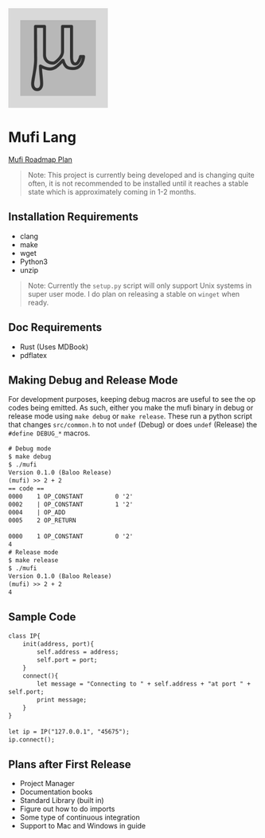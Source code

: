 <img src="logo.png" width="200px" height="200px">

# Mufi Lang 

[Mufi Roadmap Plan](https://www.notion.so/mkproj/a0ce104710f546d5aea1b0ec70995b73?v=ef7b2a18763b4e228c9f389f765965b1)

> Note: This project is currently being developed and is changing quite often, it is not recommended 
> to be installed until it reaches a stable state which is approximately coming in 1-2 months. 

## Installation Requirements 

- clang 
- make
- wget 
- Python3
- unzip

> Note: Currently the `setup.py` script will only support Unix systems in super user mode. I do plan 
> on releasing a stable on `winget` when ready.

## Doc Requirements 

- Rust (Uses MDBook)
- pdflatex 

## Making Debug and Release Mode 

For development purposes, keeping debug macros are useful to see 
the op codes being emitted. As such, either you make the mufi binary in debug or 
release mode using `make debug` or `make release`. These run a python script 
that changes `src/common.h` to not `undef` (Debug) or does `undef` (Release) the `#define DEBUG_*` macros. 


```shell
# Debug mode 
$ make debug 
$ ./mufi 
Version 0.1.0 (Baloo Release)
(mufi) >> 2 + 2
== code ==
0000    1 OP_CONSTANT         0 '2'
0002    | OP_CONSTANT         1 '2'
0004    | OP_ADD
0005    2 OP_RETURN

0000    1 OP_CONSTANT         0 '2'
4
# Release mode 
$ make release 
$ ./mufi 
Version 0.1.0 (Baloo Release)
(mufi) >> 2 + 2
4
```
## Sample Code 
```
class IP{
    init(address, port){
        self.address = address;
        self.port = port;
    }
    connect(){
        let message = "Connecting to " + self.address + "at port " + self.port;
        print message;
    }
}

let ip = IP("127.0.0.1", "45675");
ip.connect();
```

## Plans after First Release 
- Project Manager 
- Documentation books 
- Standard Library (built in)
- Figure out how to do imports 
- Some type of continuous integration 
- Support to Mac and Windows in guide 
